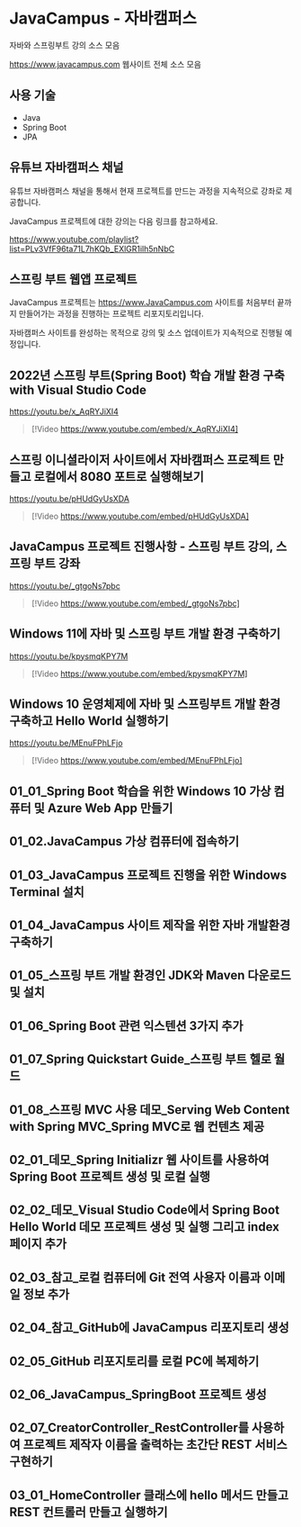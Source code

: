 # JavaCampus - 자바캠퍼스 

자바와 스프링부트 강의 소스 모음 

https://www.javacampus.com 웹사이트 전체 소스 모음

## 사용 기술

* Java
* Spring Boot
* JPA

## 유튜브 자바캠퍼스 채널

유튜브 자바캠퍼스 채널을 통해서 현재 프로젝트를 만드는 과정을 지속적으로 강좌로 제공합니다.

JavaCampus 프로젝트에 대한 강의는 다음 링크를 참고하세요.

https://www.youtube.com/playlist?list=PLv3VfF96ta71L7hKQb_EXlGR1ilh5nNbC

## 스프링 부트 웹앱 프로젝트

JavaCampus 프로젝트는 https://www.JavaCampus.com 사이트를 처음부터 끝까지 만들어가는 과정을 진행하는 프로젝트 리포지토리입니다.

자바캠퍼스 사이트를 완성하는 목적으로 강의 및 소스 업데이트가 지속적으로 진행될 예정입니다.


## 2022년 스프링 부트(Spring Boot) 학습 개발 환경 구축 with Visual Studio Code

https://youtu.be/x_AqRYJiXI4

> [!Video https://www.youtube.com/embed/x_AqRYJiXI4]


## 스프링 이니셜라이저 사이트에서 자바캠퍼스 프로젝트 만들고 로컬에서 8080 포트로 실행해보기

https://youtu.be/pHUdGyUsXDA

> [!Video https://www.youtube.com/embed/pHUdGyUsXDA]


## JavaCampus 프로젝트 진행사항 - 스프링 부트 강의, 스프링 부트 강좌

https://youtu.be/_gtgoNs7pbc

> [!Video https://www.youtube.com/embed/_gtgoNs7pbc]


## Windows 11에 자바 및 스프링 부트 개발 환경 구축하기

https://youtu.be/kpysmqKPY7M

> [!Video https://www.youtube.com/embed/kpysmqKPY7M]


## Windows 10 운영체제에 자바 및 스프링부트 개발 환경 구축하고 Hello World 실행하기

https://youtu.be/MEnuFPhLFjo

> [!Video https://www.youtube.com/embed/MEnuFPhLFjo]


## 01_01_Spring Boot 학습을 위한 Windows 10 가상 컴퓨터 및 Azure Web App 만들기

## 01_02.JavaCampus 가상 컴퓨터에 접속하기

## 01_03_JavaCampus 프로젝트 진행을 위한 Windows Terminal 설치

## 01_04_JavaCampus 사이트 제작을 위한 자바 개발환경 구축하기

## 01_05_스프링 부트 개발 환경인 JDK와 Maven 다운로드 및 설치

## 01_06_Spring Boot 관련 익스텐션 3가지 추가

## 01_07_Spring Quickstart Guide_스프링 부트 헬로 월드

## 01_08_스프링 MVC 사용 데모_Serving Web Content with Spring MVC_Spring MVC로 웹 컨텐츠 제공

## 02_01_데모_Spring Initializr 웹 사이트를 사용하여 Spring Boot 프로젝트 생성 및 로컬 실행

## 02_02_데모_Visual Studio Code에서 Spring Boot Hello World 데모 프로젝트 생성 및 실행 그리고 index 페이지 추가

## 02_03_참고_로컬 컴퓨터에 Git 전역 사용자 이름과 이메일 정보 추가

## 02_04_참고_GitHub에 JavaCampus 리포지토리 생성

## 02_05_GitHub 리포지토리를 로컬 PC에 복제하기

## 02_06_JavaCampus_SpringBoot 프로젝트 생성

## 02_07_CreatorController_RestController를 사용하여 프로젝트 제작자 이름을 출력하는 초간단 REST 서비스 구현하기

## 03_01_HomeController 클래스에 hello 메서드 만들고 REST 컨트롤러 만들고 실행하기
